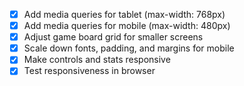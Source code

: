 - [x] Add media queries for tablet (max-width: 768px)
- [x] Add media queries for mobile (max-width: 480px)
- [x] Adjust game board grid for smaller screens
- [x] Scale down fonts, padding, and margins for mobile
- [x] Make controls and stats responsive
- [x] Test responsiveness in browser
